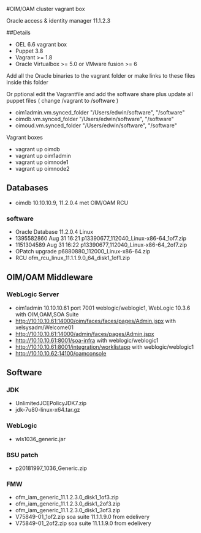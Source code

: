 #OIM/OAM cluster vagrant box

Oracle access & identity manager 11.1.2.3


##Details
- OEL 6.6 vagrant box
- Puppet 3.8
- Vagrant >= 1.8
- Oracle Virtualbox >= 5.0 or VMware fusion >= 6

Add all the Oracle binaries to the vagrant folder or make links to these files inside this folder

Or pptional edit the Vagrantfile and add the software share plus update all puppet files ( change /vagrant to /software )
- oim1admin.vm.synced_folder "/Users/edwin/software", "/software"
- oimdb.vm.synced_folder "/Users/edwin/software", "/software"
- oimoud.vm.synced_folder "/Users/edwin/software", "/software"

Vagrant boxes
- vagrant up oimdb
- vagrant up oim1admin
- vagrant up oimnode1
- vagrant up oimnode2

## Databases
- oimdb 10.10.10.9, 11.2.0.4 met OIM/OAM RCU

### software
- Oracle Database 11.2.0.4 Linux
- 1395582860 Aug 31 16:21 p13390677_112040_Linux-x86-64_1of7.zip
- 1151304589 Aug 31 16:22 p13390677_112040_Linux-x86-64_2of7.zip
- OPatch upgrade p6880880_112000_Linux-x86-64.zip
- RCU ofm_rcu_linux_11.1.1.9.0_64_disk1_1of1.zip

## OIM/OAM Middleware

### WebLogic Server
- oim1admin 10.10.10.61 port 7001 weblogic/weblogic1, WebLogic 10.3.6 with OIM,OAM,SOA Suite
- http://10.10.10.61:14000/oim/faces/faces/pages/Admin.jspx with xelsysadm/Welcome01
- http://10.10.10.61:14000/admin/faces/pages/Admin.jspx
- http://10.10.10.61:8001/soa-infra with weblogic/weblogic1
- http://10.10.10.61:8001/integration/worklistapp with weblogic/weblogic1
- http://10.10.10.62:14100/oamconsole

## Software

### JDK
- UnlimitedJCEPolicyJDK7.zip
- jdk-7u80-linux-x64.tar.gz

### WebLogic
- wls1036_generic.jar

### BSU patch
- p20181997_1036_Generic.zip

### FMW
- ofm_iam_generic_11.1.2.3.0_disk1_1of3.zip
- ofm_iam_generic_11.1.2.3.0_disk1_2of3.zip
- ofm_iam_generic_11.1.2.3.0_disk1_3of3.zip
- V75849-01_1of2.zip soa suite 11.1.1.9.0 from edelivery
- V75849-01_2of2.zip soa suite 11.1.1.9.0 from edelivery

